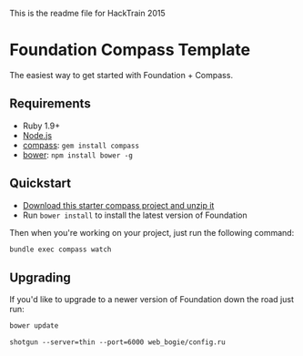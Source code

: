 This is the readme file for HackTrain 2015

# Foundation Compass Template

The easiest way to get started with Foundation + Compass.

## Requirements

  * Ruby 1.9+
  * [Node.js](http://nodejs.org)
  * [compass](http://compass-style.org/): `gem install compass`
  * [bower](http://bower.io): `npm install bower -g`

## Quickstart

  * [Download this starter compass project and unzip it](https://github.com/zurb/foundation-compass-template/archive/master.zip)
  * Run `bower install` to install the latest version of Foundation
  
Then when you're working on your project, just run the following command:

```bash
bundle exec compass watch
```

## Upgrading

If you'd like to upgrade to a newer version of Foundation down the road just run:

```bash
bower update
```

```run application
shotgun --server=thin --port=6000 web_bogie/config.ru
```
